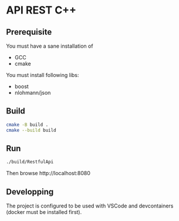# API REST C++


## Prerequisite

You must have a sane installation of 
* GCC
* cmake

You must install following libs:
* boost
* nlohmann/json


## Build

```bash
cmake -B build .
cmake --build build
```

## Run

```bash
./build/RestfulApi
```

Then browse http://localhost:8080

## Developping

The project is configured to be used with VSCode and devcontainers (docker must be installed first).
